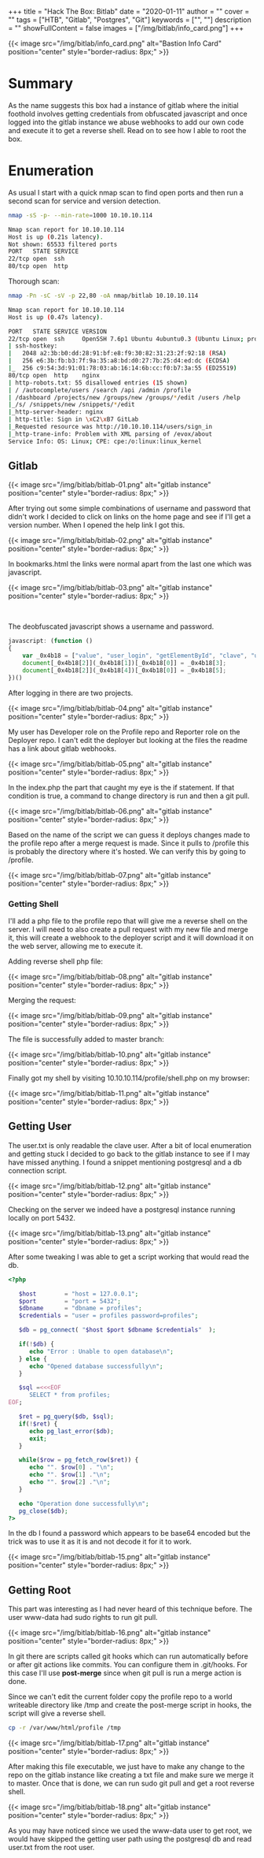+++
title = "Hack The Box: Bitlab"
date = "2020-01-11"
author = ""
cover = ""
tags = ["HTB", "Gitlab", "Postgres", "Git"]
keywords = ["", ""]
description = ""
showFullContent = false
images = ["/img/bitlab/info_card.png"]
+++
<!--more-->
{{< image src="/img/bitlab/info_card.png" alt="Bastion Info Card" position="center" style="border-radius: 8px;" >}}

# Summary

As the name suggests this box had a instance of gitlab where the initial foothold involves getting credentials from obfuscated javascript and once logged into the gitlab instance we abuse webhooks to add our own code and execute it to get a reverse shell. Read on to see how I able to root the box.

# Enumeration

As usual I start with a quick nmap scan to find open ports and then run a second scan for service and version detection. 

```sh
nmap -sS -p- --min-rate=1000 10.10.10.114

Nmap scan report for 10.10.10.114
Host is up (0.21s latency).
Not shown: 65533 filtered ports
PORT   STATE SERVICE
22/tcp open  ssh
80/tcp open  http
```

Thorough scan:

```sh
nmap -Pn -sC -sV -p 22,80 -oA nmap/bitlab 10.10.10.114

Nmap scan report for 10.10.10.114
Host is up (0.47s latency).

PORT   STATE SERVICE VERSION
22/tcp open  ssh     OpenSSH 7.6p1 Ubuntu 4ubuntu0.3 (Ubuntu Linux; protocol 2.0)
| ssh-hostkey:
|   2048 a2:3b:b0:dd:28:91:bf:e8:f9:30:82:31:23:2f:92:18 (RSA)
|   256 e6:3b:fb:b3:7f:9a:35:a8:bd:d0:27:7b:25:d4:ed:dc (ECDSA)
|_  256 c9:54:3d:91:01:78:03:ab:16:14:6b:cc:f0:b7:3a:55 (ED25519)
80/tcp open  http    nginx
| http-robots.txt: 55 disallowed entries (15 shown)
| / /autocomplete/users /search /api /admin /profile
| /dashboard /projects/new /groups/new /groups/*/edit /users /help
|_/s/ /snippets/new /snippets/*/edit
|_http-server-header: nginx
| http-title: Sign in \xC2\xB7 GitLab
|_Requested resource was http://10.10.10.114/users/sign_in
|_http-trane-info: Problem with XML parsing of /evox/about
Service Info: OS: Linux; CPE: cpe:/o:linux:linux_kernel
```

## Gitlab

{{< image src="/img/bitlab/bitlab-01.png" alt="gitlab instance" position="center" style="border-radius: 8px;" >}}

After trying out some simple combinations of username and password that didn't work I decided to click on links on the home page and see if I'll get a version number. When I opened the help link I got this.

{{< image src="/img/bitlab/bitlab-02.png" alt="gitlab instance" position="center" style="border-radius: 8px;" >}}

In bookmarks.html the links were normal apart from the last one which was javascript.

{{< image src="/img/bitlab/bitlab-03.png" alt="gitlab instance" position="center" style="border-radius: 8px;" >}}

<br>

The deobfuscated javascript shows a username and password.

```js
javascript: (function ()
{
	var _0x4b18 = ["value", "user_login", "getElementById", "clave", "user_password", "11des0081x"];
	document[_0x4b18[2]](_0x4b18[1])[_0x4b18[0]] = _0x4b18[3];
	document[_0x4b18[2]](_0x4b18[4])[_0x4b18[0]] = _0x4b18[5];
})()
```
After logging in there are two projects.

{{< image src="/img/bitlab/bitlab-04.png" alt="gitlab instance" position="center" style="border-radius: 8px;" >}}

My user has Developer role on the Profile repo and Reporter role on the Deployer repo. I can't edit the deployer but looking at the files the readme has a link about gitlab webhooks. 

{{< image src="/img/bitlab/bitlab-05.png" alt="gitlab instance" position="center" style="border-radius: 8px;" >}}

In the index.php the part that caught my eye is the if statement. If that condition is true, a command to change directory is run and then a git pull.
 

{{< image src="/img/bitlab/bitlab-06.png" alt="gitlab instance" position="center" style="border-radius: 8px;" >}}

Based on the name of the script we can guess it deploys changes made to the profile repo after a merge request is made. Since it pulls to /profile this is probably the directory where it's hosted. We can verify this by going to /profile.


{{< image src="/img/bitlab/bitlab-07.png" alt="gitlab instance" position="center" style="border-radius: 8px;" >}}

### Getting Shell

I'll add a php file to the profile repo that will give me a reverse shell on the server. I will need to also create a pull request with my new file and merge it, this will create a webhook to the deployer script and it will download it on the web server, allowing me to execute it.

Adding reverse shell php file:

{{< image src="/img/bitlab/bitlab-08.png" alt="gitlab instance" position="center" style="border-radius: 8px;" >}}

Merging the request:

{{< image src="/img/bitlab/bitlab-09.png" alt="gitlab instance" position="center" style="border-radius: 8px;" >}}

The file is successfully added to master branch:

{{< image src="/img/bitlab/bitlab-10.png" alt="gitlab instance" position="center" style="border-radius: 8px;" >}}

Finally got my shell by visiting 10.10.10.114/profile/shell.php on my browser:

{{< image src="/img/bitlab/bitlab-11.png" alt="gitlab instance" position="center" style="border-radius: 8px;" >}}

## Getting User

The user.txt is only readable the clave user. After a bit of local enumeration and getting stuck I decided to go back to the gitlab instance to see if I may have missed anything. I found a snippet mentioning postgresql and a db connection script.

{{< image src="/img/bitlab/bitlab-12.png" alt="gitlab instance" position="center" style="border-radius: 8px;" >}}

Checking on the server we indeed have a postgresql instance running locally on port 5432.

{{< image src="/img/bitlab/bitlab-13.png" alt="gitlab instance" position="center" style="border-radius: 8px;" >}}

After some tweaking I was able to get a script working that would read the db.

```php
<?php

   $host        = "host = 127.0.0.1";
   $port        = "port = 5432";
   $dbname      = "dbname = profiles";
   $credentials = "user = profiles password=profiles";

   $db = pg_connect( "$host $port $dbname $credentials"  );

   if(!$db) {
      echo "Error : Unable to open database\n";
   } else {
      echo "Opened database successfully\n";
   }

   $sql =<<<EOF
      SELECT * from profiles;
EOF;

   $ret = pg_query($db, $sql);
   if(!$ret) {
      echo pg_last_error($db);
      exit;
   }

   while($row = pg_fetch_row($ret)) {
      echo "". $row[0] . "\n";
      echo "". $row[1] ."\n";
      echo "". $row[2] ."\n";
   }

   echo "Operation done successfully\n";
   pg_close($db);
?>
```

In the db I found a password which appears to be base64 encoded but the trick was to use it as it is and not decode it for it to work.

{{< image src="/img/bitlab/bitlab-15.png" alt="gitlab instance" position="center" style="border-radius: 8px;" >}}

## Getting Root

This part was interesting as I had never heard of this technique before. The user www-data had sudo rights to run git pull.

{{< image src="/img/bitlab/bitlab-16.png" alt="gitlab instance" position="center" style="border-radius: 8px;" >}}

In git there are scripts called git hooks which can run automatically before or after git actions like commits. You can configure them in .git/hooks. For this case I'll use **post-merge** since when git pull is run a merge action is done. 

Since we can't edit the current folder copy the profile repo to a world writeable directory like /tmp and create the post-merge script in hooks, the script will give a reverse shell.

```sh
cp -r /var/www/html/profile /tmp
```

{{< image src="/img/bitlab/bitlab-17.png" alt="gitlab instance" position="center" style="border-radius: 8px;" >}}

After making this file executable, we just have to make any change to the repo on the gitlab instance like creating a txt file and make sure we merge it to master. Once that is done, we can run sudo git pull and get a root reverse shell.

{{< image src="/img/bitlab/bitlab-18.png" alt="gitlab instance" position="center" style="border-radius: 8px;" >}}

As you may have noticed since we used the www-data user to get root, we would have skipped the getting user path using the postgresql db and read user.txt from the root user. 


